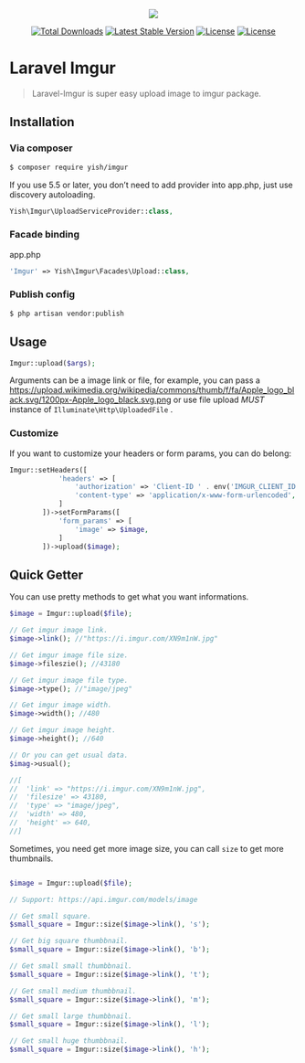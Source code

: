 <p align="center"><img src="https://i.imgur.com/tjwClcs.png"></p>

<p align="center">
<a href="https://packagist.org/packages/yish/imgur"><img src="https://poser.pugx.org/yish/imgur/d/total.svg" alt="Total Downloads"></a>
<a href="https://packagist.org/packages/yish/imgur"><img src="https://poser.pugx.org/yish/imgur/v/stable.svg" alt="Latest Stable Version"></a>
<a href="https://packagist.org/packages/yish/imgur"><img src="https://poser.pugx.org/yish/imgur/license.svg" alt="License"></a>
<a href="https://packagist.org/packages/yish/imgur"><img src="https://poser.pugx.org/yish/imgur/v/unstable.svg" alt="License"></a>
</p>

# Laravel Imgur
> Laravel-Imgur is super easy upload image to imgur package.

## Installation

### Via composer
``` bash
$ composer require yish/imgur
```

If you use 5.5 or later, you don’t need to add provider into app.php, just use discovery autoloading.
``` php
Yish\Imgur\UploadServiceProvider::class,
```

### Facade binding
app.php
``` php
'Imgur' => Yish\Imgur\Facades\Upload::class,
```

### Publish config
``` bash
$ php artisan vendor:publish
```

## Usage
``` php
Imgur::upload($args);
```

Arguments can be a image link or file, for example, you can pass a https://upload.wikimedia.org/wikipedia/commons/thumb/f/fa/Apple_logo_black.svg/1200px-Apple_logo_black.svg.png or use file upload *MUST* instance of `Illuminate\Http\UploadedFile` .

### Customize
If you want to customize your headers or form params, you can do belong:

``` php
Imgur::setHeaders([
            'headers' => [
                'authorization' => 'Client-ID ' . env('IMGUR_CLIENT_ID'),
                'content-type' => 'application/x-www-form-urlencoded',
            ]
        ])->setFormParams([
            'form_params' => [
                'image' => $image,
            ]
        ])->upload($image);
```

## Quick Getter
You can use pretty methods to get what you want informations.

``` php
$image = Imgur::upload($file);

// Get imgur image link.
$image->link(); //"https://i.imgur.com/XN9m1nW.jpg"

// Get imgur image file size.
$image->fileszie(); //43180

// Get imgur image file type.
$image->type(); //"image/jpeg"

// Get imgur image width.
$image->width(); //480

// Get imgur image height.
$image->height(); //640

// Or you can get usual data.
$imag->usual();

//[
//  'link' => "https://i.imgur.com/XN9m1nW.jpg",
//  'filesize' => 43180,
//  'type' => "image/jpeg",
//  'width' => 480,
//  'height' => 640,
//]
```

Sometimes, you need get more image size, you can call `size` to get more thumbnails.
``` php

$image = Imgur::upload($file);

// Support: https://api.imgur.com/models/image

// Get small square.
$small_square = Imgur::size($image->link(), 's');

// Get big square thumbbnail.
$small_square = Imgur::size($image->link(), 'b');

// Get small small thumbbnail.
$small_square = Imgur::size($image->link(), 't');

// Get small medium thumbbnail.
$small_square = Imgur::size($image->link(), 'm');

// Get small large thumbbnail.
$small_square = Imgur::size($image->link(), 'l');

// Get small huge thumbbnail.
$small_square = Imgur::size($image->link(), 'h');
```